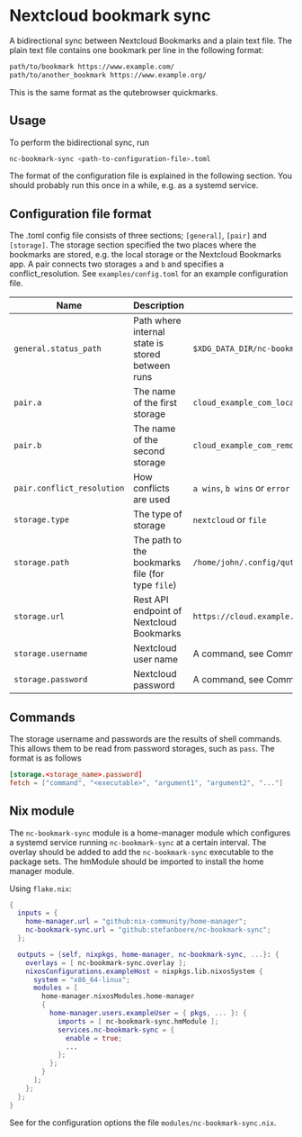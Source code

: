 Nextcloud bookmark sync
=======================

A bidirectional sync between Nextcloud Bookmarks and a plain text file.
The plain text file contains one bookmark per line in the following format:

```txt
path/to/bookmark https://www.example.com/
path/to/another_bookmark https://www.example.org/
```

This is the same format as the qutebrowser quickmarks.

Usage
-----

To perform the bidirectional sync, run

```sh
nc-bookmark-sync <path-to-configuration-file>.toml
```

The format of the configuration file is explained in the following section.
You should probably run this once in a while, e.g. as a systemd service.

Configuration file format
-------------------------

The .toml config file consists of three sections; `[general]`, `[pair]` and `[storage]`.
The storage section specified the two places where the bookmarks are stored,
e.g. the local storage or the Nextcloud Bookmarks app.
A pair connects two storages `a` and `b` and specifies a conflict_resolution.
See `examples/config.toml` for an example configuration file.

| Name  | Description | Example |
|-------|-------------|---------|
| `general.status_path` | Path where internal state is stored between runs | `$XDG_DATA_DIR/nc-bookmark-sync/status/` |
| `pair.a` | The name of the first storage | `cloud_example_com_local` |
| `pair.b` | The name of the second storage | `cloud_example_com_remote` |
| `pair.conflict_resolution` | How conflicts are used | `a wins`, `b wins` or `error` |
| `storage.type` | The type of storage | `nextcloud` or `file` |
| `storage.path` | The path to the bookmarks file (for type `file`) | `/home/john/.config/qutebrowser/quickmarks` |
| `storage.url`  | Rest API endpoint of Nextcloud Bookmarks | `https://cloud.example.com/index.php/apps/bookmarks/public/rest/v2` |
| `storage.username` | Nextcloud user name | A command, see Commands section |
| `storage.password` | Nextcloud password | A command, see Commands section |

Commands
--------

The storage username and passwords are the results of shell commands.
This allows them to be read from password storages, such as `pass`.
The format is as follows

```toml
[storage.<storage_name>.password]
fetch = ["command", "<executable>", "argument1", "argument2", "..."]
```

Nix module
----------

The `nc-bookmark-sync` module is a home-manager module which configures a
systemd service running `nc-bookmark-sync` at a certain interval.
The overlay should be added to add the `nc-bookmark-sync` executable to the
package sets.
The hmModule should be imported to install the home manager module.

Using `flake.nix`:

```nix
{
  inputs = {
    home-manager.url = "github:nix-community/home-manager";
    nc-bookmark-sync.url = "github:stefanboere/nc-bookmark-sync";
  };

  outputs = {self, nixpkgs, home-manager, nc-bookmark-sync, ...}: {
    overlays = [ nc-bookmark-sync.overlay ];
    nixosConfigurations.exampleHost = nixpkgs.lib.nixosSystem {
      system = "x86_64-linux";
      modules = [
        home-manager.nixosModules.home-manager
        {
          home-manager.users.exampleUser = { pkgs, ... }: {
            imports = [ nc-bookmark-sync.hmModule ];
            services.nc-bookmark-sync = {
              enable = true;
              ...
            };
          };
        }
      ];
    };
  };
}

```

See for the configuration options the file `modules/nc-bookmark-sync.nix`.
